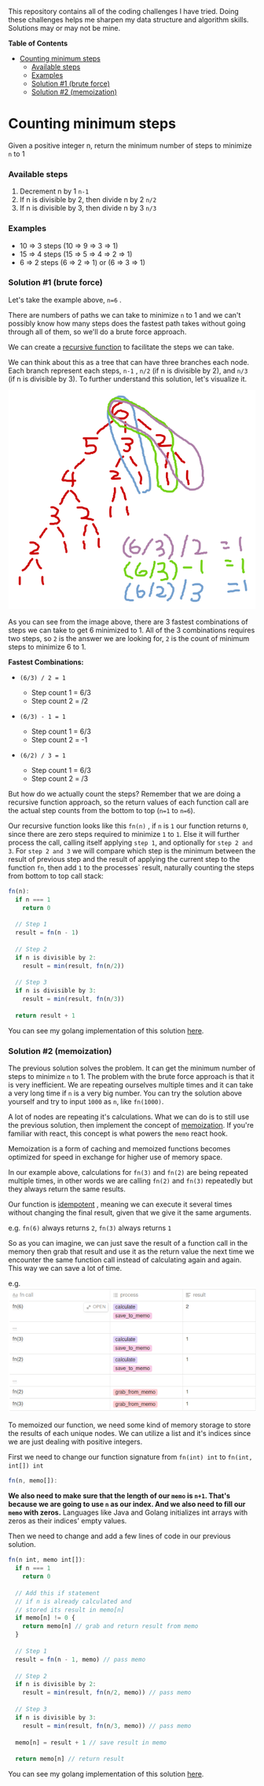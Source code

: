This repository contains all of the coding challenges I have tried. Doing these challenges helps me sharpen my data structure and algorithm skills. Solutions may or may not be mine.

<!-- START doctoc generated TOC please keep comment here to allow auto update -->
<!-- DON'T EDIT THIS SECTION, INSTEAD RE-RUN doctoc TO UPDATE -->
**Table of Contents**

- [Counting minimum steps](#counting-minimum-steps)
    - [Available steps](#available-steps)
    - [Examples](#examples)
    - [Solution &#035;1 (brute force)](#solution-1-brute-force)
    - [Solution &#035;2 (memoization)](#solution-2-memoization)

<!-- END doctoc generated TOC please keep comment here to allow auto update -->


<!-- START Counting minimum steps -->
# Counting minimum steps
Given a positive integer n, return the minimum number of steps to minimize `n` to 1

### Available steps

1. Decrement n by 1 `n-1`
2. If n is divisible by 2, then divide n by 2 `n/2`
3. If n is divisible by 3, then divide n by 3 `n/3`

### Examples

- 10 ⇒ 3 steps (10 ⇒ 9 ⇒ 3 ⇒ 1)
- 15 ⇒ 4 steps (15 ⇒ 5 ⇒ 4 ⇒ 2 ⇒ 1)
- 6 ⇒ 2 steps (6 ⇒ 2 ⇒ 1) or (6 ⇒ 3 ⇒ 1)

### Solution #1 (brute force)

Let's take the example above, `n=6` . 

There are numbers of paths we can take to minimize `n` to 1 and we can't possibly know how many steps does the fastest path takes without going through all of them, so we'll do a brute force approach.

We can create a [recursive function](https://www.geeksforgeeks.org/recursive-functions/) to facilitate the steps we can take.

We can think about this as a tree that can have three branches each node. Each branch represent each steps, `n-1` , `n/2` (if n is divisible by 2), and `n/3` (if n is divisible by 3). To further understand this solution, let's visualize it.

![recursive tree](/minsteps/counting-min-steps-top-down-tree.png)

As you can see from the image above, there are 3  fastest combinations of steps we can take to get 6 minimized to 1. All of the 3 combinations requires two steps, so `2` is the answer we are looking for, `2` is the count of minimum steps to minimize 6 to 1.

**Fastest Combinations:**

- `(6/3) / 2 = 1`
    - Step count 1 = 6/3
    - Step count 2 = /2

- `(6/3) - 1 = 1`
    - Step count 1 = 6/3
    - Step count 2 = -1
- `(6/2) / 3 = 1`
    - Step count 1 = 6/3
    - Step count 2 = /3

But how do we actually count the steps? Remember that we are doing a recursive function approach, so the return values of each function call are the actual step counts from the bottom to top (`n=1` to `n=6`).

Our recursive function looks like this `fn(n)` , if `n` is `1` our function returns `0`, since there are zero steps required to minimize `1` to `1`. Else it will further process the call, calling itself applying `step 1`, and optionally for `step 2 and 3`. For `step 2 and 3` we will compare which step is the minimum between the result of previous step and the result of applying the current step to the function `fn`, then add `1` to the processes` result, naturally counting the steps from bottom to top call stack:

```jsx
fn(n):
  if n === 1
    return 0
  
  // Step 1
  result = fn(n - 1)
  
  // Step 2
  if n is divisible by 2:
    result = min(result, fn(n/2))

  // Step 3
  if n is divisible by 3:
    result = min(result, fn(n/3))

  return result + 1
```

You can see my golang implementation of this solution [here](https://github.com/cjdango/coding-challenges/blob/main/minsteps/count.go).

### Solution #2 (memoization)

The previous solution solves the problem. It can get the minimum number of steps to minimize `n` to 1. The problem with the brute force approach is that it is very inefficient. We are repeating ourselves multiple times and it can take a very long time if `n` is a very big number. You can try the solution above yourself and try to input `1000` as `n`, like `fn(1000)`.

A lot of nodes are repeating it's calculations. What we can do is to still use the previous solution, then implement the concept of [memoization](https://en.wikipedia.org/wiki/Memoization). If you're familiar with react, this concept is what powers the `memo` react hook.

Memoization is a form of caching and memoized functions becomes optimized for speed in exchange for higher use of memory space. 

In our example above, calculations for `fn(3)` and `fn(2)` are being repeated multiple times, in other words we are calling `fn(2)` and `fn(3)` repeatedly but they always return the same results. 

Our function is [idempotent](https://en.wikipedia.org/wiki/Idempotence) , meaning we can execute it several times without changing the final result, given that we give it the same arguments.

e.g. `fn(6)` always returns `2`, `fn(3)` always returns `1`

So as you can imagine, we can just save the result of a function call in the memory then grab that result and use it as the return value the next time we encounter the same function call instead of calculating again and again. This way we can save a lot of time. 

e.g. <br/>
![table](/minsteps/table.png)

To memoized our function, we need some kind of memory storage to store the results of each unique nodes. We can utilize a list and it's indices since we are just dealing with positive integers. 

First we need to change our function signature from `fn(int) int` to `fn(int, int[]) int`

```jsx
fn(n, memo[]):
```

**We also need to make sure that the length of our `memo` is `n+1`. That's because we are going to use `n` as our index. And we also need to fill our `memo` with zeros.** Languages like Java and Golang initializes int arrays with zeros as their indices' empty values.

Then we need to change and add a few lines of code in our previous solution.

```jsx
fn(n int, memo int[]):
  if n === 1
    return 0

  // Add this if statement
  // if n is already calculated and
  // stored its result in memo[n]
  if memo[n] != 0 {
    return memo[n] // grab and return result from memo
  }
  
  // Step 1
  result = fn(n - 1, memo) // pass memo
  
  // Step 2
  if n is divisible by 2:
    result = min(result, fn(n/2, memo)) // pass memo

  // Step 3
  if n is divisible by 3:
    result = min(result, fn(n/3, memo)) // pass memo

  memo[n] = result + 1 // save result in memo

  return memo[n] // return result
```

You can see my golang implementation of this solution [here](https://github.com/cjdango/coding-challenges/blob/main/minsteps/countmemo.go).
<!-- END Counting minimum steps -->
